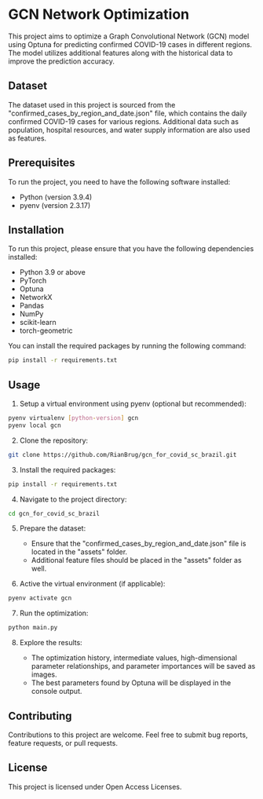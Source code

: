 # GCN Network Optimization

This project aims to optimize a Graph Convolutional Network (GCN) model using Optuna for predicting confirmed COVID-19 cases in different regions. The model utilizes additional features along with the historical data to improve the prediction accuracy.

## Dataset

The dataset used in this project is sourced from the "confirmed_cases_by_region_and_date.json" file, which contains the daily confirmed COVID-19 cases for various regions. Additional data such as population, hospital resources, and water supply information are also used as features.

## Prerequisites

To run the project, you need to have the following software installed:

- Python (version 3.9.4)
- pyenv (version 2.3.17)

## Installation

To run this project, please ensure that you have the following dependencies installed:

- Python 3.9 or above
- PyTorch
- Optuna
- NetworkX
- Pandas
- NumPy
- scikit-learn
- torch-geometric

You can install the required packages by running the following command:

```bash
pip install -r requirements.txt
```

## Usage

1. Setup a virtual environment using pyenv (optional but recommended):
    
```bash
pyenv virtualenv [python-version] gcn
pyenv local gcn
```

2. Clone the repository:

```bash
git clone https://github.com/RianBrug/gcn_for_covid_sc_brazil.git
```

3. Install the required packages:

```bash
pip install -r requirements.txt
```

4. Navigate to the project directory:

```bash
cd gcn_for_covid_sc_brazil
```

5. Prepare the dataset:

   - Ensure that the "confirmed_cases_by_region_and_date.json" file is located in the "assets" folder.
   - Additional feature files should be placed in the "assets" folder as well.


6. Active the virtual environment (if applicable):

```bash
pyenv activate gcn
```

7. Run the optimization:

```bash
python main.py
```

8. Explore the results:

   - The optimization history, intermediate values, high-dimensional parameter relationships, and parameter importances will be saved as images.
   - The best parameters found by Optuna will be displayed in the console output.

## Contributing

Contributions to this project are welcome. Feel free to submit bug reports, feature requests, or pull requests.

## License

This project is licensed under Open Access Licenses.
```
